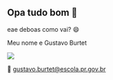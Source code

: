 ## Opa tudo bom 👋

eae deboas como vai? 😄

 Meu nome e Gustavo Burtet

![](https://media.giphy.com/media/cQNRp4QA8z7B6/giphy.gif?cid=ecf05e47b3no3zo170cxnuf1la7hbjuhf528m3zm65cy3f7h&ep=v1_gifs_search&rid=giphy.gif&ct=g)

📧 gustavo.burtet@escola.pr.gov.br
